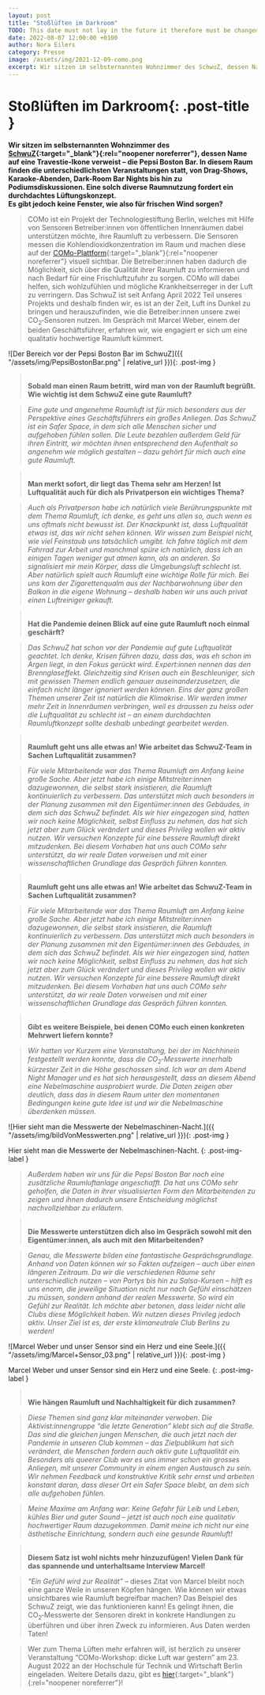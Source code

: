 ```yaml
---
layout: post
title: "Stoßlüften im Darkroom"
TODO: This date must not lay in the future it therefore must be changed on the day the post is published 2021 -> 2022
date: 2022-08-07 12:00:00 +0100
author: Nora Eilers
category: Presse
image: /assets/img/2021-12-09-como.png
excerpt: Wir sitzen im selbsternannten Wohnzimmer des SchwuZ, dessen Name auf eine Travestie-Ikone verweist – die Pepsi Boston Bar. In diesem Raum finden die unterschiedlichsten Veranstaltungen statt, von Drag-Shows, Karaoke-Abenden, Dark-Room Bar Nights bis hin zu Podiumsdiskussionen. Eine solch diverse Raumnutzung fordert ein durchdachtes Lüftungskonzept. Es gibt jedoch keine Fenster, wie also für frischen Wind sorgen? 
---
```


# **Stoßlüften im Darkroom**{: .post-title }

**Wir sitzen im selbsternannten Wohnzimmer des [SchwuZ](https://www.schwuz.de/){:target="\_blank"}{:rel="noopener noreferrer"}, dessen Name auf eine Travestie-Ikone verweist – die Pepsi Boston Bar. In diesem Raum finden die unterschiedlichsten Veranstaltungen statt, von Drag-Shows, Karaoke-Abenden, Dark-Room Bar Nights bis hin zu Podiumsdiskussionen. Eine solch diverse Raumnutzung fordert ein durchdachtes Lüftungskonzept. 
<br>Es gibt jedoch keine Fenster, wie also für frischen Wind sorgen?**


> COMo ist ein Projekt der Technologiestiftung&nbsp;Berlin, welches mit Hilfe von Sensoren Betreiber:innen von öffentlichen Innenräumen dabei unterstützen möchte, ihre Raumluft zu verbessern. Die Sensoren messen die Kohlendioxidkonzentration im Raum und machen diese auf der [COMo-Plattform](https://como-berlin.de){:target="\_blank"}{:rel="noopener noreferrer"} visuell sichtbar. Die Betreiber:innen haben dadurch die Möglichkeit, sich über die Qualität ihrer Raumluft zu informieren und nach Bedarf für eine Frischluftzufuhr zu sorgen. COMo will dabei helfen, sich wohlzufühlen und mögliche Krankheitserreger in der Luft zu verringern. Das SchwuZ ist seit Anfang April 2022 Teil unseres Projekts und deshalb finden wir, es ist an der Zeit, Luft ins Dunkel zu bringen und herauszufinden, wie die Betreiber:innen unsere zwei CO<sub>2</sub>&#8209;Sensoren nutzen. Im Gespräch mit Marcel Weber, einem der beiden Geschäftsführer, erfahren wir, wie engagiert er sich um eine qualitativ hochwertige Raumluft kümmert. 

![Der Bereich vor der Pepsi Boston Bar im SchwuZ]({{ "/assets/img/PepsiBostonBar.png" | relative_url }}){: .post-img }

> <br/> **Sobald man einen Raum betritt, wird man von der Raumluft begrüßt. Wie wichtig ist dem SchwuZ eine gute Raumluft?**

> *Eine gute und angenehme Raumluft ist für mich besonders aus der Perspektive eines Geschäftsführers ein großes Anliegen. Das SchwuZ ist ein Safer Space, in dem sich alle Menschen sicher und aufgehoben fühlen sollen. Die Leute bezahlen außerdem Geld für ihren Eintritt, wir möchten ihnen entsprechend den Aufenthalt so angenehm wie möglich gestalten – dazu gehört für mich auch eine gute Raumluft.* 

> <br/> **Man merkt sofort, dir liegt das Thema sehr am Herzen! Ist Luftqualität auch für dich als Privatperson ein wichtiges Thema?**

> *Auch als Privatperson habe ich natürlich viele Berührungspunkte mit dem Thema Raumluft, ich denke, es geht uns allen so, auch wenn es uns oftmals nicht bewusst ist. Der Knackpunkt ist, dass Luftqualität etwas ist, das wir nicht sehen können. Wir wissen zum Beispiel nicht, wie viel Feinstaub uns tatsächlich umgibt. Ich fahre täglich mit dem Fahrrad zur Arbeit und manchmal spüre ich natürlich, dass ich an einigen Tagen weniger gut atmen kann, als an anderen. So signalisiert mir mein Körper, dass die Umgebungsluft schlecht ist. Aber natürlich spielt auch Raumluft eine wichtige Rolle für mich. Bei uns kam der Zigarettenqualm aus der Nachbarwohnung über den Balkon in die eigene Wohnung – deshalb haben wir uns auch privat einen Luftreiniger gekauft.* 
 
> <br/> **Hat die Pandemie deinen Blick auf eine gute Raumluft noch einmal geschärft?**

> *Das SchwuZ hat schon vor der Pandemie auf gute Luftqualität geachtet. Ich denke, Krisen führen dazu, dass das, was eh schon im Argen liegt, in den Fokus gerückt wird. Expert:innen nennen das den Brennglaseffekt. Gleichzeitig sind Krisen auch ein Beschleuniger, sich mit gewissen Themen endlich genauer auseinanderzusetzen, die einfach nicht länger ignoriert werden können. Eins der ganz großen Themen unserer Zeit ist natürlich die Klimakrise. Wir werden immer mehr Zeit in Innenräumen verbringen, weil es draussen zu heiss oder die Luftqualität zu schlecht ist – an einem durchdachten Raumluftkonzept sollte deshalb unbedingt gearbeitet werden.* 

> <br/> **Raumluft geht uns alle etwas an! Wie arbeitet das SchwuZ-Team in Sachen Luftqualität zusammen?**

> *Für viele Mitarbeitende war das Thema Raumluft am Anfang keine große Sache. Aber jetzt habe ich einige Mitstreiter:innen dazugewonnen, die selbst stark insistieren, die Raumluft kontinuierlich zu verbessern. Das unterstützt mich auch besonders in der Planung zusammen mit den Eigentümer:innen des Gebäudes, in dem sich das SchwuZ befindet. Als wir hier eingezogen sind, hatten wir noch keine Möglichkeit, selbst Einfluss zu nehmen, das hat sich jetzt aber zum Glück verändert und dieses Privileg wollen wir aktiv nutzen. Wir versuchen Konzepte für eine bessere Raumluft direkt mitzudenken. Bei diesem Vorhaben hat uns auch COMo sehr unterstützt, da wir reale Daten vorweisen und mit einer wissenschaftlichen Grundlage das Gespräch führen konnten.* 

> <br/> **Raumluft geht uns alle etwas an! Wie arbeitet das SchwuZ-Team in Sachen Luftqualität zusammen?**

> *Für viele Mitarbeitende war das Thema Raumluft am Anfang keine große Sache. Aber jetzt habe ich einige Mitstreiter:innen dazugewonnen, die selbst stark insistieren, die Raumluft kontinuierlich zu verbessern. Das unterstützt mich auch besonders in der Planung zusammen mit den Eigentümer:innen des Gebäudes, in dem sich das SchwuZ befindet. Als wir hier eingezogen sind, hatten wir noch keine Möglichkeit, selbst Einfluss zu nehmen, das hat sich jetzt aber zum Glück verändert und dieses Privileg wollen wir aktiv nutzen. Wir versuchen Konzepte für eine bessere Raumluft direkt mitzudenken. Bei diesem Vorhaben hat uns auch COMo sehr unterstützt, da wir reale Daten vorweisen und mit einer wissenschaftlichen Grundlage das Gespräch führen konnten.* 

> <br/> **Gibt es weitere Beispiele, bei denen COMo euch einen konkreten Mehrwert liefern konnte?**

> *Wir hatten vor Kurzem eine Veranstaltung, bei der im Nachhinein festgestellt werden konnte, dass die CO<sub>2</sub>&#8209;Messwerte innerhalb kürzester Zeit in die Höhe geschossen sind. Ich war an dem Abend Night Manager und es hat sich herausgestellt, dass an diesem Abend eine Nebelmaschine ausprobiert wurde. Die Daten zeigen aber deutlich, dass das in diesem Raum unter den momentanen Bedingungen keine gute Idee ist und wir die Nebelmaschine überdenken müssen.*

![Hier sieht man die Messwerte der Nebelmaschinen-Nacht.]({{ "/assets/img/bildVonMesswerten.png" | relative_url }}){: .post-img }

Hier sieht man die Messwerte der Nebelmaschinen-Nacht.
{: .post-img-label }

> *Außerdem haben wir uns für die Pepsi Boston Bar noch eine zusätzliche  Raumluftanlage angeschafft.
Da hat uns COMo sehr geholfen, die Daten in ihrer visualisierten Form den Mitarbeitenden zu zeigen und ihnen dadurch unsere Entscheidung möglichst nachvollziehbar zu erläutern.*

> <br/> **Die Messwerte unterstützen dich also im Gespräch sowohl mit den Eigentümer:innen, als auch mit den Mitarbeitenden?**

> *Genau, die Messwerte bilden eine fantastische Gesprächsgrundlage. Anhand von Daten können wir so Fakten aufzeigen – auch über einen längeren Zeitraum. Da wir die verschiedenen Räume sehr unterschiedlich nutzen – von Partys bis hin zu Salsa-Kursen –  hilft es uns enorm, die jeweilige Situation nicht nur nach Gefühl einschätzen zu müssen, sondern anhand der realen Messwerte. So wird ein Gefühl zur Realität. Ich möchte aber betonen, dass leider nicht alle Clubs diese Möglichkeit haben. Wir nutzen dieses Privileg jedoch aktiv. Unser Ziel ist es, der erste klimaneutrale Club Berlins zu werden!*

![Marcel Weber und unser Sensor sind ein Herz und eine Seele.]({{ "/assets/img/Marcel+Sensor_03.png" | relative_url }}){: .post-img }

Marcel Weber und unser Sensor sind ein Herz und eine Seele.
{: .post-img-label }

> <br/> **Wie hängen Raumluft und Nachhaltigkeit für dich zusammen?**

> *Diese Themen sind ganz klar miteinander verwoben. Die Aktivist:innengruppe “die&nbsp;letzte&nbsp;Generation” klebt sich auf die Straße. Das sind die gleichen jungen Menschen, die auch jetzt nach der Pandemie in unseren Club kommen – das Zielpublikum hat sich verändert, die Menschen fordern auch aktiv gute Luftqualität ein. Besonders als queerer Club war es uns immer schon ein grosses Anliegen, mit unserer Community in einem engen Austausch zu sein. Wir nehmen Feedback und konstruktive Kritik sehr ernst und arbeiten konstant daran, dass dieser Ort ein Safer&nbsp;Space bleibt, an dem sich alle aufgehoben fühlen.* 

> *Meine Maxime am Anfang war: Keine Gefahr für Leib und Leben, kühles Bier und guter Sound – jetzt ist auch noch eine qualitativ hochwertiger Raum dazugekommen. Damit meine ich nicht nur eine ästhetische Einrichtung, sondern auch eine gesunde Raumluft!* 

> <br/> **Diesem Satz ist wohl nichts mehr hinzuzufügen! Vielen Dank für das spannende und unterhaltsame Interview Marcel!**

> *“Ein Gefühl wird zur Realität”* – dieses Zitat von Marcel bleibt noch eine ganze Weile in unseren Köpfen hängen. Wie können wir etwas unsichtbares wie Raumluft begreifbar machen? Das Beispiel des SchwuZ zeigt, wie das funktionieren kann! Es gelingt ihnen, die CO<sub>2</sub>&#8209;Messwerte der Sensoren direkt in konkrete Handlungen zu überführen und über ihren Zweck zu informieren. Aus Daten werden Taten!

> Wer zum Thema Lüften mehr erfahren will, ist herzlich zu unserer Veranstaltung “COMo-Workshop: dicke Luft war gestern” am 23. August 2022 an der Hochschule&nbsp;für&nbsp;Technik&nbsp;und&nbsp;Wirtschaft&nbsp;Berlin eingeladen. Weitere Details dazu, gibt es [hier](https://www.technologiestiftung-berlin.de/veranstaltungen/como-workshop-dicke-luft-war-gestern){:target="\_blank"}{:rel="noopener noreferrer"}!